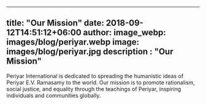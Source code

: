
---
title: "Our Mission"
date: 2018-09-12T14:51:12+06:00
author: 
image_webp: images/blog/periyar.webp
image: images/blog/periyar.jpg
description : "Our Mission"
---




Periyar International is dedicated to spreading the humanistic ideas of Periyar E.V. Ramasamy to the world. Our mission is to promote rationalism, social justice, and equality through the teachings of Periyar, inspiring individuals and communities globally.
